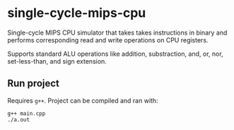 # single-cycle-mips-cpu

Single-cycle MIPS CPU simulator that takes takes instructions in binary and performs corresponding read and write operations on CPU registers.

Supports standard ALU operations like addition, substraction, and, or, nor, set-less-than, and sign extension.

## Run project
Requires `g++`. Project can be compiled and ran with:
```
g++ main.cpp
./a.out
```
